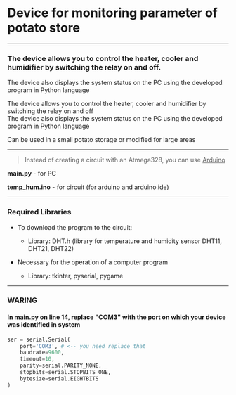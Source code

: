 # Device for monitoring parameter of potato store
___
### The device allows you to control the heater, cooler and humidifier by switching the relay on and off.
The device also displays the system status on the PC using the developed program in Python language

The device allows you to control the heater, cooler and humidifier by switching the relay on and off<br> 
The device also displays the system status on the PC using the developed program in Python language

Can be used in a small potato storage or modified for large areas
___
>Instead of creating a circuit with an Atmega328, you can use <u>Arduino</u>

**main.py** - for PC

**temp_hum.ino** - for circuit (for arduino and arduino.ide)
___
### Required Libraries
- To download the program to the circuit:<br> 
  - Library: DHT.h (library for temperature and humidity sensor DHT11, DHT21, DHT22)<br>

- Necessary for the operation of a computer program 
  - Library: tkinter, pyserial, pygame
___
### WARING
#### **In main.py on line 14, replace "COM3" with the port on which your device was identified in system**
```python
ser = serial.Serial(
    port='COM3', # <-- you need replace that
    baudrate=9600,
    timeout=10,
    parity=serial.PARITY_NONE,
    stopbits=serial.STOPBITS_ONE,
    bytesize=serial.EIGHTBITS
)
```